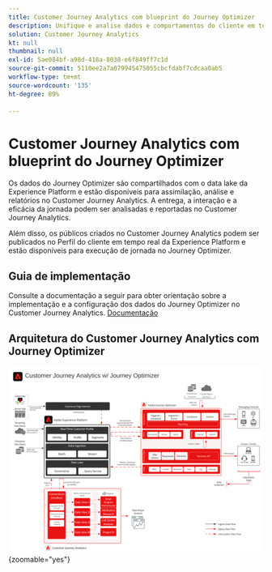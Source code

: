 ```yaml
---
title: Customer Journey Analytics com blueprint do Journey Optimizer
description: Unifique e analise dados e comportamentos do cliente em toda a jornada do cliente no Customer Journey Analytics, incluindo dados de entrega e interação do Journey Optimizer.
solution: Customer Journey Analytics
kt: null
thumbnail: null
exl-id: 5ae084bf-a98d-418a-8038-e6f849ff7c1d
source-git-commit: 5110ee2a7a079945475055cbcfdabf7cdcaa0ab5
workflow-type: tm+mt
source-wordcount: '135'
ht-degree: 89%

---
```


# Customer Journey Analytics com blueprint do Journey Optimizer

Os dados do Journey Optimizer são compartilhados com o data lake da Experience Platform e estão disponíveis para assimilação, análise e relatórios no Customer Journey Analytics. A entrega, a interação e a eficácia da jornada podem ser analisadas e reportadas no Customer Journey Analytics.

Além disso, os públicos criados no Customer Journey Analytics podem ser publicados no Perfil do cliente em tempo real da Experience Platform e estão disponíveis para execução de jornada no Journey Optimizer.

## Guia de implementação

Consulte a documentação a seguir para obter orientação sobre a implementação e a configuração dos dados do Journey Optimizer no Customer Journey Analytics. [Documentação](https://experienceleague.adobe.com/docs/journey-optimizer/using/reporting/reports/sharing-overview.html?lang=pt-BR)

## Arquitetura do Customer Journey Analytics com Journey Optimizer

![Diagrama da arquitetura](assets/CJA_AJO.svg){zoomable="yes"}

